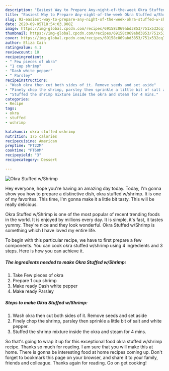 ```yaml
---
description: "Easiest Way to Prepare Any-night-of-the-week Okra Stuffed w/Shrimp"
title: "Easiest Way to Prepare Any-night-of-the-week Okra Stuffed w/Shrimp"
slug: 92-easiest-way-to-prepare-any-night-of-the-week-okra-stuffed-w-shrimp
date: 2020-09-05T18:54:03.908Z
image: https://img-global.cpcdn.com/recipes/69158c069abd3853/751x532cq70/okra-stuffed-wshrimp-recipe-main-photo.jpg
thumbnail: https://img-global.cpcdn.com/recipes/69158c069abd3853/751x532cq70/okra-stuffed-wshrimp-recipe-main-photo.jpg
cover: https://img-global.cpcdn.com/recipes/69158c069abd3853/751x532cq70/okra-stuffed-wshrimp-recipe-main-photo.jpg
author: Eliza Cain
ratingvalue: 4.1
reviewcount: 10
recipeingredient:
- " Few pieces of okra"
- "1 cup shrimp"
- "Dash white pepper"
- " Parsley"
recipeinstructions:
- "Wash okra then cut both sides of it. Remove seeds and set aside"
- "Finely chop the shrimp, parsley then sprinkle a little bit of salt and white pepper."
- "Stuffed the shrimp mixture inside the okra and steam for 4 mins."
categories:
- Recipe
tags:
- okra
- stuffed
- wshrimp

katakunci: okra stuffed wshrimp 
nutrition: 175 calories
recipecuisine: American
preptime: "PT22M"
cooktime: "PT60M"
recipeyield: "3"
recipecategory: Dessert

---
```



![Okra Stuffed w/Shrimp](https://img-global.cpcdn.com/recipes/69158c069abd3853/751x532cq70/okra-stuffed-wshrimp-recipe-main-photo.jpg)

Hey everyone, hope you're having an amazing day today. Today, I'm gonna show you how to prepare a distinctive dish, okra stuffed w/shrimp. It is one of my favorites. This time, I'm gonna make it a little bit tasty. This will be really delicious.



Okra Stuffed w/Shrimp is one of the most popular of recent trending foods in the world. It is enjoyed by millions every day. It is simple, it's fast, it tastes yummy. They're nice and they look wonderful. Okra Stuffed w/Shrimp is something which I have loved my entire life.


To begin with this particular recipe, we have to first prepare a few components. You can cook okra stuffed w/shrimp using 4 ingredients and 3 steps. Here is how you can achieve it.

<!--inarticleads1-->

##### The ingredients needed to make Okra Stuffed w/Shrimp:

1. Take  Few pieces of okra
1. Prepare 1 cup shrimp
1. Make ready Dash white pepper
1. Make ready  Parsley




<!--inarticleads2-->

##### Steps to make Okra Stuffed w/Shrimp:

1. Wash okra then cut both sides of it. Remove seeds and set aside
1. Finely chop the shrimp, parsley then sprinkle a little bit of salt and white pepper.
1. Stuffed the shrimp mixture inside the okra and steam for 4 mins.




So that's going to wrap it up for this exceptional food okra stuffed w/shrimp recipe. Thanks so much for reading. I am sure that you will make this at home. There is gonna be interesting food at home recipes coming up. Don't forget to bookmark this page on your browser, and share it to your family, friends and colleague. Thanks again for reading. Go on get cooking!
